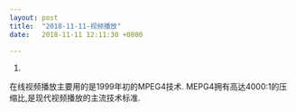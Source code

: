 ```yaml
---
layout: post
title:  "2018-11-11-视频播放"
date:   2018-11-11 12:11:30 +0800

---
```

1.
在线视频播放主要用的是1999年初的MPEG4技术.
MEPG4拥有高达4000:1的压缩比,是现代视频播放的主流技术标准.



